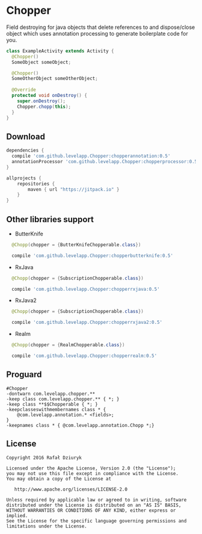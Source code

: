 Chopper
============

Field destroying for java objects that delete references to and dispose/close object which uses annotation processing to generate boilerplate
code for you.

```java
class ExampleActivity extends Activity {
  @Chopper() 
  SomeObject someObject;

  @Chopper() 
  SomeOtherObject someOtherObject;
  
  @Override
  protected void onDestroy() {
    super.onDestroy();
    Chopper.chopp(this);
  }
}
```

Download
--------

```groovy
dependencies {
  compile 'com.github.levelapp.Chopper:chopperannotation:0.5'
  annotationProcessor 'com.github.levelapp.Chopper:chopperprocessor:0.5'
}

allprojects {
    repositories {
        maven { url "https://jitpack.io" }
    }
}
```

Other libraries support
--------
* ButterKnife
```java
  @Chopp(chopper = {ButterKnifeChopperable.class})
```
```groovy
  compile 'com.github.levelapp.Chopper:chopperbutterknife:0.5'
```

* RxJava
```java
  @Chopp(chopper = {SubscriptionChopperable.class})
```
```groovy
  compile 'com.github.levelapp.Chopper:chopperrxjava:0.5'
```

* RxJava2
```java
  @Chopp(chopper = {SubscriptionChopperable.class})
```
```groovy
  compile 'com.github.levelapp.Chopper:chopperrxjava2:0.5'
```

* Realm
```java
  @Chopp(chopper = {RealmChopperable.class})
```
```groovy
  compile 'com.github.levelapp.Chopper:chopperrealm:0.5'
```

Proguard
--------

```
#Chopper
-dontwarn com.levelapp.chopper.**
-keep class com.levelapp.chopper.** { *; }
-keep class **$$Chopperable { *; }
-keepclasseswithmembernames class * {
    @com.levelapp.annotation.* <fields>;
}
-keepnames class * { @com.levelapp.annotation.Chopp *;}
```

License
-------

    Copyright 2016 Rafał Dziuryk

    Licensed under the Apache License, Version 2.0 (the "License");
    you may not use this file except in compliance with the License.
    You may obtain a copy of the License at

       http://www.apache.org/licenses/LICENSE-2.0

    Unless required by applicable law or agreed to in writing, software
    distributed under the License is distributed on an "AS IS" BASIS,
    WITHOUT WARRANTIES OR CONDITIONS OF ANY KIND, either express or implied.
    See the License for the specific language governing permissions and
    limitations under the License.
